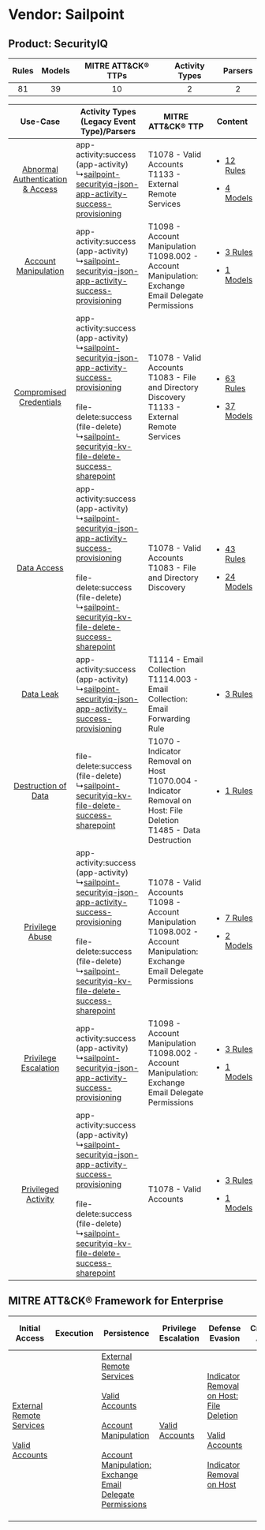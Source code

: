 Vendor: Sailpoint
=================
Product: SecurityIQ
-------------------
| Rules | Models | MITRE ATT&CK® TTPs | Activity Types | Parsers |
|:-----:|:------:|:------------------:|:--------------:|:-------:|
|  81   |   39   |         10         |       2        |    2    |

|    Use-Case    | Activity Types (Legacy Event Type)/Parsers    | MITRE ATT&CK® TTP    | Content    |
|:----:| ---- | ---- | ---- |
| [Abnormal Authentication & Access](../../../UseCases/uc_abnormal_authentication_&_access.md) |  app-activity:success (app-activity)<br> ↳[sailpoint-securityiq-json-app-activity-success-provisioning](Ps/pC_sailpointsecurityiqjsonappactivitysuccessprovisioning.md)<br>    | T1078 - Valid Accounts<br>T1133 - External Remote Services<br>    | [<ul><li>12 Rules</li></ul><ul><li>4 Models</li></ul>](RM/r_m_sailpoint_securityiq_Abnormal_Authentication_&_Access.md) |
|    [Account Manipulation](../../../UseCases/uc_account_manipulation.md)    |  app-activity:success (app-activity)<br> ↳[sailpoint-securityiq-json-app-activity-success-provisioning](Ps/pC_sailpointsecurityiqjsonappactivitysuccessprovisioning.md)<br>    | T1098 - Account Manipulation<br>T1098.002 - Account Manipulation: Exchange Email Delegate Permissions<br>    | [<ul><li>3 Rules</li></ul><ul><li>1 Models</li></ul>](RM/r_m_sailpoint_securityiq_Account_Manipulation.md)    |
|          [Compromised Credentials](../../../UseCases/uc_compromised_credentials.md)          |  app-activity:success (app-activity)<br> ↳[sailpoint-securityiq-json-app-activity-success-provisioning](Ps/pC_sailpointsecurityiqjsonappactivitysuccessprovisioning.md)<br><br> file-delete:success (file-delete)<br> ↳[sailpoint-securityiq-kv-file-delete-success-sharepoint](Ps/pC_sailpointsecurityiqkvfiledeletesuccesssharepoint.md)<br> | T1078 - Valid Accounts<br>T1083 - File and Directory Discovery<br>T1133 - External Remote Services<br>    | [<ul><li>63 Rules</li></ul><ul><li>37 Models</li></ul>](RM/r_m_sailpoint_securityiq_Compromised_Credentials.md)         |
|    [Data Access](../../../UseCases/uc_data_access.md)    |  app-activity:success (app-activity)<br> ↳[sailpoint-securityiq-json-app-activity-success-provisioning](Ps/pC_sailpointsecurityiqjsonappactivitysuccessprovisioning.md)<br><br> file-delete:success (file-delete)<br> ↳[sailpoint-securityiq-kv-file-delete-success-sharepoint](Ps/pC_sailpointsecurityiqkvfiledeletesuccesssharepoint.md)<br> | T1078 - Valid Accounts<br>T1083 - File and Directory Discovery<br>    | [<ul><li>43 Rules</li></ul><ul><li>24 Models</li></ul>](RM/r_m_sailpoint_securityiq_Data_Access.md)    |
|    [Data Leak](../../../UseCases/uc_data_leak.md)    |  app-activity:success (app-activity)<br> ↳[sailpoint-securityiq-json-app-activity-success-provisioning](Ps/pC_sailpointsecurityiqjsonappactivitysuccessprovisioning.md)<br>    | T1114 - Email Collection<br>T1114.003 - Email Collection: Email Forwarding Rule<br>    | [<ul><li>3 Rules</li></ul>](RM/r_m_sailpoint_securityiq_Data_Leak.md)    |
|    [Destruction of Data](../../../UseCases/uc_destruction_of_data.md)    |  file-delete:success (file-delete)<br> ↳[sailpoint-securityiq-kv-file-delete-success-sharepoint](Ps/pC_sailpointsecurityiqkvfiledeletesuccesssharepoint.md)<br>    | T1070 - Indicator Removal on Host<br>T1070.004 - Indicator Removal on Host: File Deletion<br>T1485 - Data Destruction<br>    | [<ul><li>1 Rules</li></ul>](RM/r_m_sailpoint_securityiq_Destruction_of_Data.md)    |
|    [Privilege Abuse](../../../UseCases/uc_privilege_abuse.md)    |  app-activity:success (app-activity)<br> ↳[sailpoint-securityiq-json-app-activity-success-provisioning](Ps/pC_sailpointsecurityiqjsonappactivitysuccessprovisioning.md)<br><br> file-delete:success (file-delete)<br> ↳[sailpoint-securityiq-kv-file-delete-success-sharepoint](Ps/pC_sailpointsecurityiqkvfiledeletesuccesssharepoint.md)<br> | T1078 - Valid Accounts<br>T1098 - Account Manipulation<br>T1098.002 - Account Manipulation: Exchange Email Delegate Permissions<br> | [<ul><li>7 Rules</li></ul><ul><li>2 Models</li></ul>](RM/r_m_sailpoint_securityiq_Privilege_Abuse.md)    |
|    [Privilege Escalation](../../../UseCases/uc_privilege_escalation.md)    |  app-activity:success (app-activity)<br> ↳[sailpoint-securityiq-json-app-activity-success-provisioning](Ps/pC_sailpointsecurityiqjsonappactivitysuccessprovisioning.md)<br>    | T1098 - Account Manipulation<br>T1098.002 - Account Manipulation: Exchange Email Delegate Permissions<br>    | [<ul><li>3 Rules</li></ul><ul><li>1 Models</li></ul>](RM/r_m_sailpoint_securityiq_Privilege_Escalation.md)    |
|    [Privileged Activity](../../../UseCases/uc_privileged_activity.md)    |  app-activity:success (app-activity)<br> ↳[sailpoint-securityiq-json-app-activity-success-provisioning](Ps/pC_sailpointsecurityiqjsonappactivitysuccessprovisioning.md)<br><br> file-delete:success (file-delete)<br> ↳[sailpoint-securityiq-kv-file-delete-success-sharepoint](Ps/pC_sailpointsecurityiqkvfiledeletesuccesssharepoint.md)<br> | T1078 - Valid Accounts<br>    | [<ul><li>3 Rules</li></ul><ul><li>1 Models</li></ul>](RM/r_m_sailpoint_securityiq_Privileged_Activity.md)    |

MITRE ATT&CK® Framework for Enterprise
--------------------------------------
| Initial Access                                                                                                                                   | Execution | Persistence                                                                                                                                                                                                                                                                                                                                 | Privilege Escalation                                                | Defense Evasion                                                                                                                                                                                                                                    | Credential Access | Discovery                                                                         | Lateral Movement | Collection                                                                                                                                                            | Command and Control | Exfiltration | Impact                                                                |
| ------------------------------------------------------------------------------------------------------------------------------------------------ | --------- | ------------------------------------------------------------------------------------------------------------------------------------------------------------------------------------------------------------------------------------------------------------------------------------------------------------------------------------------- | ------------------------------------------------------------------- | -------------------------------------------------------------------------------------------------------------------------------------------------------------------------------------------------------------------------------------------------- | ----------------- | --------------------------------------------------------------------------------- | ---------------- | --------------------------------------------------------------------------------------------------------------------------------------------------------------------- | ------------------- | ------------ | --------------------------------------------------------------------- |
| [External Remote Services](https://attack.mitre.org/techniques/T1133)<br><br>[Valid Accounts](https://attack.mitre.org/techniques/T1078)<br><br> |           | [External Remote Services](https://attack.mitre.org/techniques/T1133)<br><br>[Valid Accounts](https://attack.mitre.org/techniques/T1078)<br><br>[Account Manipulation](https://attack.mitre.org/techniques/T1098)<br><br>[Account Manipulation: Exchange Email Delegate Permissions](https://attack.mitre.org/techniques/T1098/002)<br><br> | [Valid Accounts](https://attack.mitre.org/techniques/T1078)<br><br> | [Indicator Removal on Host: File Deletion](https://attack.mitre.org/techniques/T1070/004)<br><br>[Valid Accounts](https://attack.mitre.org/techniques/T1078)<br><br>[Indicator Removal on Host](https://attack.mitre.org/techniques/T1070)<br><br> |                   | [File and Directory Discovery](https://attack.mitre.org/techniques/T1083)<br><br> |                  | [Email Collection](https://attack.mitre.org/techniques/T1114)<br><br>[Email Collection: Email Forwarding Rule](https://attack.mitre.org/techniques/T1114/003)<br><br> |                     |              | [Data Destruction](https://attack.mitre.org/techniques/T1485)<br><br> |